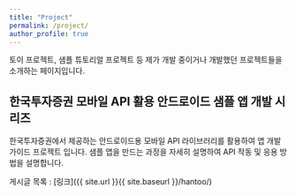 ```yaml
---
title: "Project"
permalink: /project/
author_profile: true
---
```


토이 프로젝트, 샘플 튜토리얼 프로젝트 등 제가 개발 중이거나 개발했던 프로젝트들을 소개하는 페이지입니다.

## 한국투자증권 모바일 API 활용 안드로이드 샘플 앱 개발 시리즈

한국투자증권에서 제공하는 안드로이드용 모바일 API 라이브러리를 활용하여 앱 개발 가이드 프로젝트 입니다. 샘플 앱을 만드는 과정을 자세히 설명하여 API 작동 및 응용 방법을 설명합니다.

게시글 목록 : [링크]({{ site.url }}{{ site.baseurl }}/hantoo/)